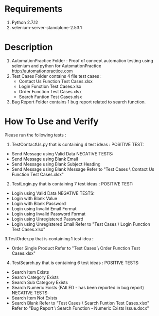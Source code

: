 # Requirements
1. Python 2.7.12
2. selenium-server-standalone-2.53.1

# Description
1. AutomationPractice Folder : Proof of concept automation testing using selenium and python for AutomationPractice http://automationpractice.com
2. Test Cases Folder contains 4 file test cases :
   - Contact Us Function Test Cases.xlsx
   - Login Function Test Cases.xlsx
   - Order Function Test Cases.xlsx
   - Search Funtion Test Cases.xlsx
3. Bug Report Folder contains 1 bug report related to search function.

# How To Use and Verify
Please run the following tests :
1. TestContactUs.py that is containing 4 test ideas :
POSITIVE TEST:
- Send Message using Valid Data
NEGATIVE TESTS:
- Send Message using Blank Email
- Send Message using Blank Subject Heading
- Send Message using Blank Message
Refer to "Test Cases \ Contact Us Function Test Cases.xlsx"

2. TestLogin.py that is containing 7 test ideas :
POSITIVE TEST:
- Login using Valid Data
NEGATIVE TESTS:
- Login with Blank Value
- Login with Blank Password
- Login using Invalid Email Format
- Login using Invalid Password Format
- Login using Unregistered Password
- Login using Unregistered Email
Refer to "Test Cases \ Login Function Test Cases.xlsx"

3.TestOrder.py that is containing 1 test idea :
- Order Single Product
Refer to "Test Cases \ Order Function Test Cases.xlsx"

4. TestSearch.py that is containing 6 test ideas :
POSITIVE TESTS:
- Search Item Exists
- Search Category Exists
- Search Sub Category Exists
- Search Numeric Exists (FAILED - has been reported in bug report)
NEGATIVE TESTS:
- Search Item Not Exists
- Search Blank
Refer to "Test Cases \ Search Funtion Test Cases.xlsx"
Refer to "Bug Report \ Search Function - Numeric Exists Issue.docx"
